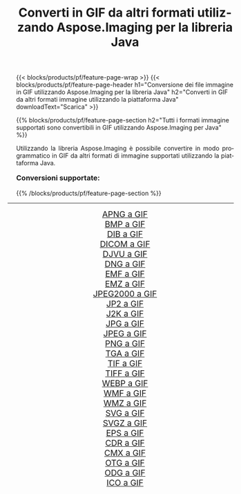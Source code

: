 ﻿---
title: Converti in GIF da altri formati utilizzando Aspose.Imaging per la libreria Java 
weight: 3920
url: /it/java/conversion/to/gif/ 
lang: it
langdirlevel: 2
locales: zh-hans,ja,it,ru,de,es,fr,nl,id,lt,pl,pt,vi,tr,ko,zh-hant,ar,hi,th,sv,cs,uk,he
description: Usando Aspose.Imaging puoi convertire in GIF da altri formati usando Java
---

{{< blocks/products/pf/feature-page-wrap >}}
{{< blocks/products/pf/feature-page-header h1="Conversione dei file immagine in GIF utilizzando Aspose.Imaging per la libreria Java" h2="Converti in GIF da altri formati immagine utilizzando la piattaforma Java" downloadText="Scarica" >}}


{{% blocks/products/pf/feature-page-section  h2="Tutti i formati immagine supportati sono convertibili in GIF utilizzando Aspose.Imaging per Java" %}}
<p align=justify>Utilizzando la libreria Aspose.Imaging è possibile convertire in modo programmatico in GIF da altri formati di immagine supportati utilizzando la piattaforma Java.</p>
<h3 style="margin-top:16px;">
Conversioni supportate:
</h3>
{{% /blocks/products/pf/feature-page-section %}}
<div class="container-fluid productfamilypage bg-gray">
    <div class="convertypes bg-gray agp-content section">
        <div class="container">
		<hr style="margin-left:-20px;"/>
		<div class="row other-converters" style="gap: 10px;font-size: 19px;text-align:center;">
		    <div class='col-md-3 other-converter remove-lp remove-rp'><a href="/imaging/it/java/conversion/apng-to-gif/" style="padding:15px;">APNG a GIF</a></div>
<div class='col-md-3 other-converter remove-lp remove-rp'><a href="/imaging/it/java/conversion/bmp-to-gif/" style="padding:15px;">BMP a GIF</a></div>
<div class='col-md-3 other-converter remove-lp remove-rp'><a href="/imaging/it/java/conversion/dib-to-gif/" style="padding:15px;">DIB a GIF</a></div>
<div class='col-md-3 other-converter remove-lp remove-rp'><a href="/imaging/it/java/conversion/dicom-to-gif/" style="padding:15px;">DICOM a GIF</a></div>
<div class='col-md-3 other-converter remove-lp remove-rp'><a href="/imaging/it/java/conversion/djvu-to-gif/" style="padding:15px;">DJVU a GIF</a></div>
<div class='col-md-3 other-converter remove-lp remove-rp'><a href="/imaging/it/java/conversion/dng-to-gif/" style="padding:15px;">DNG a GIF</a></div>
<div class='col-md-3 other-converter remove-lp remove-rp'><a href="/imaging/it/java/conversion/emf-to-gif/" style="padding:15px;">EMF a GIF</a></div>
<div class='col-md-3 other-converter remove-lp remove-rp'><a href="/imaging/it/java/conversion/emz-to-gif/" style="padding:15px;">EMZ a GIF</a></div>
<div class='col-md-3 other-converter remove-lp remove-rp'><a href="/imaging/it/java/conversion/jpeg2000-to-gif/" style="padding:15px;">JPEG2000 a GIF</a></div>
<div class='col-md-3 other-converter remove-lp remove-rp'><a href="/imaging/it/java/conversion/jp2-to-gif/" style="padding:15px;">JP2 a GIF</a></div>
<div class='col-md-3 other-converter remove-lp remove-rp'><a href="/imaging/it/java/conversion/j2k-to-gif/" style="padding:15px;">J2K a GIF</a></div>
<div class='col-md-3 other-converter remove-lp remove-rp'><a href="/imaging/it/java/conversion/jpg-to-gif/" style="padding:15px;">JPG a GIF</a></div>
<div class='col-md-3 other-converter remove-lp remove-rp'><a href="/imaging/it/java/conversion/jpeg-to-gif/" style="padding:15px;">JPEG a GIF</a></div>
<div class='col-md-3 other-converter remove-lp remove-rp'><a href="/imaging/it/java/conversion/png-to-gif/" style="padding:15px;">PNG a GIF</a></div>
<div class='col-md-3 other-converter remove-lp remove-rp'><a href="/imaging/it/java/conversion/tga-to-gif/" style="padding:15px;">TGA a GIF</a></div>
<div class='col-md-3 other-converter remove-lp remove-rp'><a href="/imaging/it/java/conversion/tif-to-gif/" style="padding:15px;">TIF a GIF</a></div>
<div class='col-md-3 other-converter remove-lp remove-rp'><a href="/imaging/it/java/conversion/tiff-to-gif/" style="padding:15px;">TIFF a GIF</a></div>
<div class='col-md-3 other-converter remove-lp remove-rp'><a href="/imaging/it/java/conversion/webp-to-gif/" style="padding:15px;">WEBP a GIF</a></div>
<div class='col-md-3 other-converter remove-lp remove-rp'><a href="/imaging/it/java/conversion/wmf-to-gif/" style="padding:15px;">WMF a GIF</a></div>
<div class='col-md-3 other-converter remove-lp remove-rp'><a href="/imaging/it/java/conversion/wmz-to-gif/" style="padding:15px;">WMZ a GIF</a></div>
<div class='col-md-3 other-converter remove-lp remove-rp'><a href="/imaging/it/java/conversion/svg-to-gif/" style="padding:15px;">SVG a GIF</a></div>
<div class='col-md-3 other-converter remove-lp remove-rp'><a href="/imaging/it/java/conversion/svgz-to-gif/" style="padding:15px;">SVGZ a GIF</a></div>
<div class='col-md-3 other-converter remove-lp remove-rp'><a href="/imaging/it/java/conversion/eps-to-gif/" style="padding:15px;">EPS a GIF</a></div>
<div class='col-md-3 other-converter remove-lp remove-rp'><a href="/imaging/it/java/conversion/cdr-to-gif/" style="padding:15px;">CDR a GIF</a></div>
<div class='col-md-3 other-converter remove-lp remove-rp'><a href="/imaging/it/java/conversion/cmx-to-gif/" style="padding:15px;">CMX a GIF</a></div>
<div class='col-md-3 other-converter remove-lp remove-rp'><a href="/imaging/it/java/conversion/otg-to-gif/" style="padding:15px;">OTG a GIF</a></div>
<div class='col-md-3 other-converter remove-lp remove-rp'><a href="/imaging/it/java/conversion/odg-to-gif/" style="padding:15px;">ODG a GIF</a></div>
<div class='col-md-3 other-converter remove-lp remove-rp'><a href="/imaging/it/java/conversion/ico-to-gif/" style="padding:15px;">ICO a GIF</a></div>
                </div>
        </div>
    </div>
</div>
<br/>

